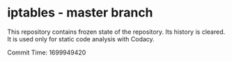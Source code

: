 # iptables - master branch

This repository contains frozen state of the repository.
Its history is cleared. It is used only for static code
analysis with Codacy.

Commit Time: 1699949420